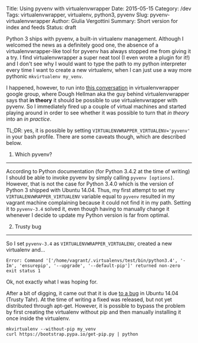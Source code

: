 Title: Using pyvenv with virtualenvwrapper
Date: 2015-05-15
Category: /dev
Tags: virtualenvwrapper, virtualenv, python3, pyvenv
Slug: pyvenv-virtualenvwrapper
Author: Giulia Vergottini
Summary: Short version for index and feeds
Status: draft

Python 3 ships with pyvenv, a built-in virtualenv management. Although I welcomed the news as a definitely good one, the absence of a virtualenvwrapper-like tool for pyvenv has always stopped me from giving it a try. I find virtualenvwrapper a super neat tool (I even wrote a plugin for it!) and I don't see why I would want to type the path to my python interpreter every time I want to create a new virtualenv, when I can just use a way more pythonic `mkvirtualenv my_venv`.

I happened, however, to run into [this conversation](https://groups.google.com/forum/#!msg/virtualenvwrapper/bkpwkfyIppM/9M9mz3pB0RQJ) in virtualenvwrapper google group, where Dough Hellman aka the guy behind virtualenvwrapper says that **in theory** it should be possible to use virtualenvwrapper with pyvenv. So I immediately fired up a couple of virtual machines and started playing around in order to see whether it was possible to turn that _in theory_ into an _in practice_.

TL;DR: yes, it is possible by setting `VIRTUALENVWRAPPER_VIRTUALENV='pyvenv'` in your bash profile. There are some caveats though, which are described below.

1. Which pyvenv?
----------------

According to Python documentation (for Python 3.4.2 at the time of writing) I should be able to invoke pyvenv by simply calling `pyvenv [options]`. However, that is not the case for Python 3.4.0 which is the version of Python 3 shipped with Ubuntu 14.04. Thus, my first attempt to set my `VIRTUALENVWRAPPER_VIRTUALENV` variable equal to `pyvenv` resulted in my vagrant machine complaining because it could not find it in my path. Setting it to `pyvenv-3.4` solved it, even though having to manually change it whenever I decide to update my Python version is far from optimal.


2. Trusty bug
-------------

So I set `pyvenv-3.4` as `VIRTUALENVWRAPPER_VIRTUALENV`, created a new virtualenv and...

    Error: Command '['/home/vagrant/.virtualenvs/test/bin/python3.4', '-Im', 'ensurepip', '--upgrade', '--default-pip']' returned non-zero exit status 1

Ok, not exactly what I was hoping for.

After a bit of digging, it came out that it is due [to a bug](https://bugs.launchpad.net/ubuntu/+source/python3.4/+bug/1290847) in Ubuntu 14.04 (Trusty Tahr). At the time of writing a fixed was released, but not yet distributed through apt-get. However, it is possible to bypass the problem by first creating the virtualenv without pip and then manually installing it once inside the virtualenv.

    mkvirtualenv --without-pip my_venv
    curl https://bootstrap.pypa.io/get-pip.py | python
